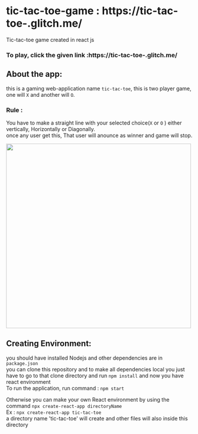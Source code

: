 # tic-tac-toe-game : https://tic-tac-toe-.glitch.me/
Tic-tac-toe game created in react js
### To play, click the given link :https://tic-tac-toe-.glitch.me/
## About the app:
this is a gaming web-application name `tic-tac-toe`, this is two player game, one will `X` and another will `O`.
### Rule : 
You have to make a straight line with your selected choice(`X` or `O` ) either vertically, Horizontally or Diagonally.<br>
once any user get this, That user will anounce as winner and game will stop.

<img height="500px" src="https://1.bp.blogspot.com/-2RrgY883mLE/XU2BblfpHpI/AAAAAAAAAFw/b6zcskL502g69h6aotANsc7yM44sLCRIgCLcBGAs/s1600/Screenshot_2019-08-09-19-39-02-288_com.android.chrome%2B%25281%2529.png" />

## Creating Environment:
you should have installed Nodejs and other dependencies are in `package.json` <br>
you can clone this repository and to make all dependencies local you just have to go to that clone directory and run `npm install` and now you have react environment<br>
To run the application, run command : `npm start`

Otherwise you can make your own React environment by using the command ```npx create-react-app directoryName```<br>
Ex : `npx create-react-app tic-tac-toe`<br>
a directory name 'tic-tac-toe' will create and other files will also inside this directory
